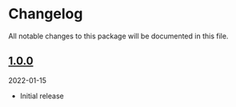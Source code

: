 # Changelog

All notable changes to this package will be documented in this file.

## [1.0.0](https://github.com/Simtabi/gesanda/releases/tag/1.0.0)

2022-01-15

* Initial release
